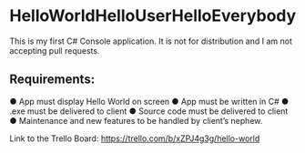 # HelloWorldHelloUserHelloEverybody
This is my first C# Console application. It is not for distribution and I am not accepting pull
requests.
## Requirements:
● App must display Hello World on screen
● App must be written in C#
● .exe must be delivered to client
● Source code must be delivered to client
● Maintenance and new features to be handled by client’s nephew.


Link to the Trello Board: https://trello.com/b/xZPJ4g3g/hello-world
